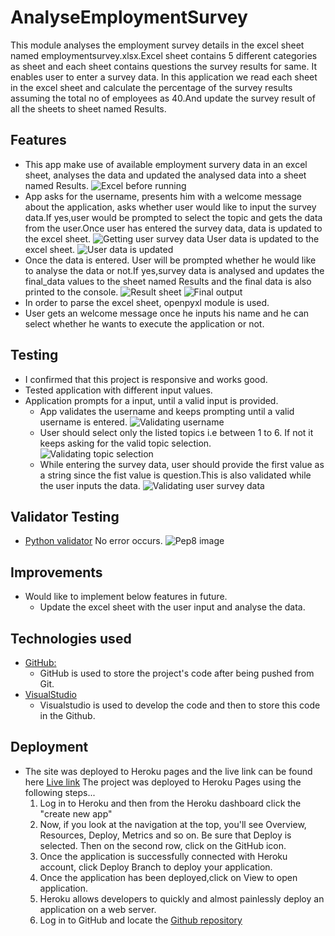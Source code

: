 # AnalyseEmploymentSurvey
This module analyses the employment survey details in the excel sheet named
employmentsurvey.xlsx.Excel sheet contains 5 different categories as sheet
and each sheet contains questions the survey results for same. It enables user to enter a survey data. In this
application we read each sheet in the excel sheet and calculate the percentage
of the survey results assuming the total no of employees as 40.And update
the survey result of all the sheets to sheet named Results.

## Features
  - This app make use of available employment survery data in an excel sheet, analyses the data and updated the analysed data into a sheet named Results.
    ![Excel before running](https://github.com/surba778/AnalyseEmploymentSurvey/blob/main/readme-images/excel_before_running.JPG)
  - App asks for the username, presents him with a welcome message about the application, asks whether user would like to input the survey data.If yes,user would be prompted to
    select the topic and gets the data from the user.Once user has entered the survey data, data is updated to the excel sheet.
    ![Getting user survey data](https://github.com/surba778/AnalyseEmploymentSurvey/blob/main/readme-images/get_user_survey_data.JPG)
    User data is updated to the excel sheet.
     ![User data is updated](https://github.com/surba778/AnalyseEmploymentSurvey/blob/main/readme-images/user_data_updted.JPG)
  - Once the data is entered. User will be prompted whether he would like to analyse the data or not.If yes,survey data is analysed and 
    updates the final_data values to the sheet named Results and the final data is also printed to the console.
    ![Result sheet](https://github.com/surba778/AnalyseEmploymentSurvey/blob/main/readme-images/results_sheet_created.JPG)
    ![Final output](https://github.com/surba778/AnalyseEmploymentSurvey/blob/main/readme-images/finaloutput.JPG)
  - In order to parse the excel sheet, openpyxl module is used.
  - User gets an welcome message once he inputs his name and he can select whether he wants to execute the application or not.
  
## Testing
  - I confirmed that this project is responsive and works good.
  - Tested application with different input values.
  - Application prompts for a input, until a valid input is provided.
    - App validates the username and keeps prompting until a valid username is entered.
    ![Validating username](https://github.com/surba778/AnalyseEmploymentSurvey/blob/main/readme-images/validating_username.JPG)
    - User should select only the listed topics i.e between 1 to 6. If not it keeps asking for the valid topic selection.
    ![Validating topic selection](https://github.com/surba778/AnalyseEmploymentSurvey/blob/main/readme-images/validating_topic_selection.JPG)
    - While entering the survey data, user should provide the first value as a string since the fist value is question.This is also validated while the user inputs the data.
    ![Validating user survey data](https://github.com/surba778/AnalyseEmploymentSurvey/blob/main/readme-images/validating_user_survey_data.JPG)
    
  
## Validator Testing
  - [Python validator](http://pep8online.com/) No error occurs.
     ![Pep8 image](https://github.com/surba778/AnalyseEmploymentSurvey/blob/main/readme-images/Pep8testing.JPG)

## Improvements
  - Would like to implement below features in future.
    - Update the excel sheet with the user input and analyse the data.

## Technologies used
  - [GitHub:](https://github.com/)
    - GitHub is used to store the project's code after being pushed from Git.    
  - [VisualStudio](https://code.visualstudio.com/)
    - Visualstudio is used to develop the code and then to store this code in the Github.

## Deployment
- The site was deployed to Heroku pages and the live link can be found here [Live link](https://analyseemploymentsurvey.herokuapp.com/)
  The project was deployed to Heroku Pages using the following steps...
    1. Log in to Heroku and then from the Heroku dashboard click the "create new app"
    2. Now, if you look at the navigation at the top, you'll see  Overview, Resources, Deploy, Metrics  and so on. Be sure that Deploy is selected. 
       Then on the second row, click on the GitHub icon.
    3. Once the application is successfully connected with Heroku account, click Deploy Branch to deploy your application.
    4. Once the application has been deployed,click on View to open application.
    5. Heroku allows developers to quickly and almost painlessly deploy an application on a web server.
    6. Log in to GitHub and locate the [Github repository](https://github.com/surba778/AnalyseEmploymentSurvey)
